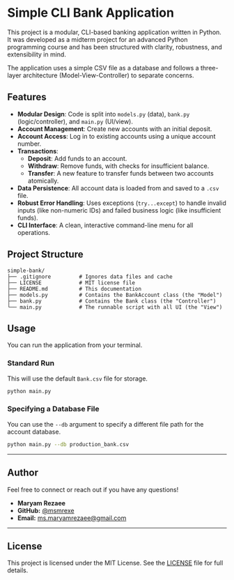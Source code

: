 # Simple CLI Bank Application

This project is a modular, CLI-based banking application written in Python. It was developed as a midterm project for an advanced Python programming course and has been structured with clarity, robustness, and extensibility in mind.

The application uses a simple CSV file as a database and follows a three-layer architecture (Model-View-Controller) to separate concerns.

## Features

* **Modular Design**: Code is split into `models.py` (data), `bank.py` (logic/controller), and `main.py` (UI/view).
* **Account Management**: Create new accounts with an initial deposit.
* **Account Access**: Log in to existing accounts using a unique account number.
* **Transactions**:
    * **Deposit**: Add funds to an account.
    * **Withdraw**: Remove funds, with checks for insufficient balance.
    * **Transfer**: A new feature to transfer funds between two accounts atomically.
* **Data Persistence**: All account data is loaded from and saved to a `.csv` file.
* **Robust Error Handling**: Uses exceptions (`try...except`) to handle invalid inputs (like non-numeric IDs) and failed business logic (like insufficient funds).
* **CLI Interface**: A clean, interactive command-line menu for all operations.

## Project Structure

```
simple-bank/
├── .gitignore         # Ignores data files and cache
├── LICENSE            # MIT license file
├── README.md          # This documentation
├── models.py          # Contains the BankAccount class (the "Model")
├── bank.py            # Contains the Bank class (the "Controller")
└── main.py            # The runnable script with all UI (the "View")
```

## Usage

You can run the application from your terminal.

### Standard Run

This will use the default `Bank.csv` file for storage.

```bash
python main.py
```

### Specifying a Database File

You can use the `--db` argument to specify a different file path for the account database.

```bash
python main.py --db production_bank.csv
```

---

## Author

Feel free to connect or reach out if you have any questions!

* **Maryam Rezaee**
* **GitHub:** [@msmrexe](https://github.com/msmrexe)
* **Email:** [ms.maryamrezaee@gmail.com](mailto:ms.maryamrezaee@gmail.com)

---

## License

This project is licensed under the MIT License. See the [LICENSE](LICENSE) file for full details.
